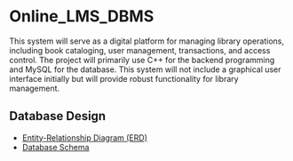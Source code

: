 # Online_LMS_DBMS
This system will serve as a digital platform for managing library operations, including book cataloging, user management, transactions, and access control. The project will primarily use C++ for the backend 
programming and MySQL for the database. This system will not include a graphical user interface initially but will provide robust functionality for library management.

## Database Design

- [Entity-Relationship Diagram (ERD)](https://drive.google.com/file/d/1EwsciMytJiV8NQEKuIQOzdQrtw6pQAHS/view?usp=sharing)
- [Database Schema](https://drive.google.com/file/d/16Dme26AL7A8kS9k9T97OY5dvyOTPnl7a/view?usp=sharing)